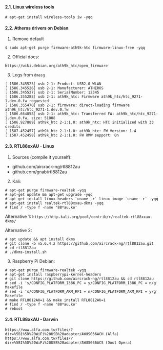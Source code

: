 #### 2.1. Linux wireless tools

```
# apt-get install wireless-tools iw -yqq
```

#### 2.2. Atheros drivers on Debian

1) Remove default
```
$ sudo apt-get purge firmware-ath9k-htc firmware-linux-free -yqq
```

2) Official docs:
```
https://wiki.debian.org/ath9k_htc/open_firmware
```

3) Logs from `dmesg`
```
[ 1586.345525] usb 2-1: Product: USB2.0 WLAN
[ 1586.345526] usb 2-1: Manufacturer: ATHEROS
[ 1586.345527] usb 2-1: SerialNumber: 12345
[ 1586.355288] usb 2-1: ath9k_htc: Firmware ath9k_htc/htc_9271-1.dev.0.fw requested
[ 1586.355470] usb 2-1: firmware: direct-loading firmware ath9k_htc/htc_9271-1.dev.0.fw
[ 1586.664858] usb 2-1: ath9k_htc: Transferred FW: ath9k_htc/htc_9271-1.dev.0.fw, size: 51008
[ 1586.927889] ath9k_htc 2-1:1.0: ath9k_htc: HTC initialized with 33 credits
[ 1587.452457] ath9k_htc 2-1:1.0: ath9k_htc: FW Version: 1.4
[ 1587.452458] ath9k_htc 2-1:1.0: FW RMW support: On
```


#### 2.3. RTL88xxAU - Linux

1) Sources (compile it yourself):
- github.com/aircrack-ng/rtl8812au
- github.com/gnab/rtl8812au


2) Kali:
```
# apt-get purge firmware-realtek -yqq
# apt-get update && apt-get upgrade -yqq
# apt-get install linux-headers-`uname -r` linux-image-`uname -r` -yqq
# apt-get install realtek-rtl88xxau-dkms -yqq
# find / -type f -name '88*au.ko'
```

Alternative 1: `https://http.kali.org/pool/contrib/r/realtek-rtl88xxau-dkms/`

Alternative 2:
```
# apt update && apt install dkms
# git clone -b v5.6.4.2 https://github.com/aircrack-ng/rtl8812au.git
# cd rtl8812au
# ./dkms-install.sh
```

3) Raspberry Pi Debian:
```
# apt-get purge firmware-realtek -yqq
# apt-get install raspberrypi-kernel-headers
# git clone https://github.com/aircrack-ng/rtl8812au && cd rtl8812au
# sed -i 's/CONFIG_PLATFORM_I386_PC = y/CONFIG_PLATFORM_I386_PC = n/g' Makefile
# sed -i 's/CONFIG_PLATFORM_ARM_RPI = n/CONFIG_PLATFORM_ARM_RPI = y/g' Makefile
# make RTL8812AU=1 && make install RTL8812AU=1
# find / -type f -name '88*au.ko'
# reboot
```


#### 2.4. RTL88xxAU - Darwin
```
https://www.alfa.com.tw/files/?dir=%5B1%5D%20WiFi%20USB%20adapter/AWUS036ACH (Alfa)
https://www.alfa.com.tw/files/?dir=%5B1%5D%20WiFi%20USB%20adapter/AWUS036ACS (Doot Opera)
```
